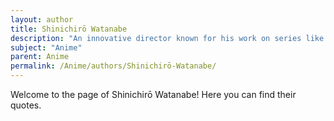 ```yaml
---
layout: author
title: Shinichirō Watanabe
description: "An innovative director known for his work on series like 'Cowboy Bebop' and 'Samurai Champloo', Watanabe is celebrated for blending genres and creating influential soundtracks."
subject: "Anime"
parent: Anime
permalink: /Anime/authors/Shinichirō-Watanabe/
---
```


Welcome to the page of Shinichirō Watanabe! Here you can find their quotes.
